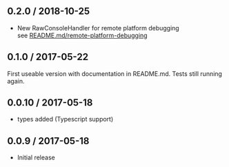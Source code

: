 ## 0.2.0 / 2018-10-25

  * New RawConsoleHandler for remote platform debugging  
    see [README.md/remote-platform-debugging](README.md#remote-platform-debugging)
  
## 0.1.0 / 2017-05-22
First useable version with documentation in README.md.
Tests still running again.

## 0.0.10 / 2017-05-18

  * types added (Typescript support)
  
## 0.0.9 / 2017-05-18

  * Initial release


